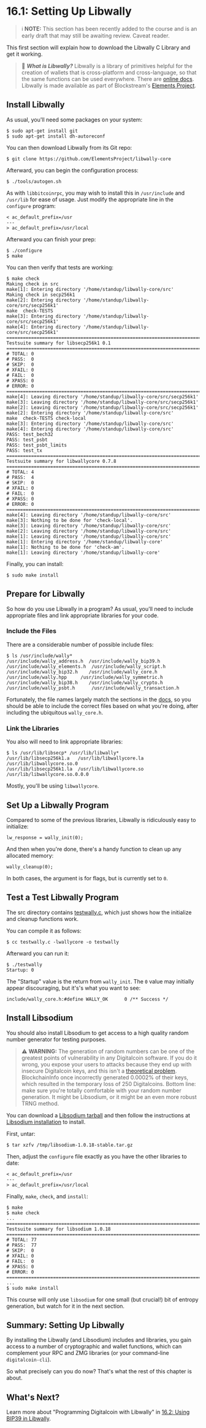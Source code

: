 # 16.1: Setting Up Libwally

> :information_source: **NOTE:** This section has been recently added to the course and is an early draft that may still be awaiting review. Caveat reader.

This first section will explain how to download the Libwally C Library and get it working.

> :book: ***What is Libwally?*** Libwally is a library of primitives helpful for the creation of wallets that is cross-platform and cross-language, so that the same functions can be used everywhere. There are [online docs](https://wally.readthedocs.io/en/latest/). Libwally is made available as part of Blockstream's [Elements Project](https://github.com/ElementsProject).

## Install Libwally

As usual, you'll need some packages on your system:
```
$ sudo apt-get install git
$ sudo apt-get install dh-autoreconf
```
You can then download Libwally from its Git repo:
```
$ git clone https://github.com/ElementsProject/libwally-core
```
Afterward, you can begin the configuration process:
```
$ ./tools/autogen.sh
```
As with `libbitcoinrpc`, you may wish to install this in `/usr/include` and `/usr/lib` for ease of usage. Just modify the appropriate line in the `configure` program:
```
< ac_default_prefix=/usr
---
> ac_default_prefix=/usr/local
```
Afterward you can finish your prep:
```
$ ./configure
$ make
```
You can then verify that tests are working:
```
$ make check
Making check in src
make[1]: Entering directory '/home/standup/libwally-core/src'
Making check in secp256k1
make[2]: Entering directory '/home/standup/libwally-core/src/secp256k1'
make  check-TESTS
make[3]: Entering directory '/home/standup/libwally-core/src/secp256k1'
make[4]: Entering directory '/home/standup/libwally-core/src/secp256k1'
============================================================================
Testsuite summary for libsecp256k1 0.1
============================================================================
# TOTAL: 0
# PASS:  0
# SKIP:  0
# XFAIL: 0
# FAIL:  0
# XPASS: 0
# ERROR: 0
============================================================================
make[4]: Leaving directory '/home/standup/libwally-core/src/secp256k1'
make[3]: Leaving directory '/home/standup/libwally-core/src/secp256k1'
make[2]: Leaving directory '/home/standup/libwally-core/src/secp256k1'
make[2]: Entering directory '/home/standup/libwally-core/src'
make  check-TESTS check-local
make[3]: Entering directory '/home/standup/libwally-core/src'
make[4]: Entering directory '/home/standup/libwally-core/src'
PASS: test_bech32
PASS: test_psbt
PASS: test_psbt_limits
PASS: test_tx
============================================================================
Testsuite summary for libwallycore 0.7.8
============================================================================
# TOTAL: 4
# PASS:  4
# SKIP:  0
# XFAIL: 0
# FAIL:  0
# XPASS: 0
# ERROR: 0
============================================================================
make[4]: Leaving directory '/home/standup/libwally-core/src'
make[3]: Nothing to be done for 'check-local'.
make[3]: Leaving directory '/home/standup/libwally-core/src'
make[2]: Leaving directory '/home/standup/libwally-core/src'
make[1]: Leaving directory '/home/standup/libwally-core/src'
make[1]: Entering directory '/home/standup/libwally-core'
make[1]: Nothing to be done for 'check-am'.
make[1]: Leaving directory '/home/standup/libwally-core'
```
Finally, you can install:
```
$ sudo make install
```

## Prepare for Libwally

So how do you use Libwally in a program? As usual, you'll need to include appropriate files and link appropriate libraries for your code.

### Include the Files

There are a considerable number of possible include files:

```
$ ls /usr/include/wally*
/usr/include/wally_address.h  /usr/include/wally_bip39.h   /usr/include/wally_elements.h  /usr/include/wally_script.h
/usr/include/wally_bip32.h    /usr/include/wally_core.h    /usr/include/wally.hpp	  /usr/include/wally_symmetric.h
/usr/include/wally_bip38.h    /usr/include/wally_crypto.h  /usr/include/wally_psbt.h	  /usr/include/wally_transaction.h
```
Fortunately, the file names largely match the sections in the [docs](https://wally.readthedocs.io/en/latest/), so you should be able to include the correct files based on what you're doing, after including the ubiquitous `wally_core.h`.

### Link the Libraries

You also will need to link appropriate libraries:
```
$ ls /usr/lib/libsecp* /usr/lib/libwally*
/usr/lib/libsecp256k1.a   /usr/lib/libwallycore.la  /usr/lib/libwallycore.so.0
/usr/lib/libsecp256k1.la  /usr/lib/libwallycore.so  /usr/lib/libwallycore.so.0.0.0
```
Mostly, you'll be using `libwallycore`.

## Set Up a Libwally Program

Compared to some of the previous libraries, Libwally is ridiculously easy to initialize:
```
lw_response = wally_init(0);
```
And then when you're done, there's a handy function to clean up any allocated memory:
```
wally_cleanup(0);
```
In both cases, the argument is for flags, but is currently set to `0`.

## Test a Test Libwally Program

The src directory contains [testwally.c](src/16_1_testwally.c), which just shows how the initialize and cleanup functions work.

You can compile it as follows:
```
$ cc testwally.c -lwallycore -o testwally
```
Afterward you can run it:
```
$ ./testwally
Startup: 0
```
The "Startup" value is the return from `wally_init`. The `0` value may initially appear discouraging, but it's's what you want to see:
```
include/wally_core.h:#define WALLY_OK      0 /** Success */
```

## Install Libsodium

You should also install Libsodium to get access to a high quality random number generator for testing purposes.

> :warning: **WARNING:** The generation of random numbers can be one of the greatest points of vulnerability in any Digitalcoin software. If you do it wrong, you expose your users to attacks because they end up with insecure Digitalcoin keys, and this isn't a [theoretical problem](https://github.com/BlockchainCommons/SmartCustodyBook/blob/master/manuscript/03-adversaries.md#adversary-systemic-key-compromise). BlockchainInfo once incorrectly generated 0.0002% of their keys, which resulted in the temporary loss of 250 Digitalcoins. Bottom line: make sure you're totally comfortable with your random number generation. It might be Libsodium, or it might be an even more robust TRNG method.

You can download a [Libsodium tarball](https://download.libsodium.org/libsodium/releases/) and then follow the instructions at [Libsodium installation](https://doc.libsodium.org/installation) to install.

First, untar:
```
$ tar xzfv /tmp/libsodium-1.0.18-stable.tar.gz 
```
Then, adjust the `configure` file exactly as you have the other libraries to date:
```
< ac_default_prefix=/usr
---
> ac_default_prefix=/usr/local
```
Finally, `make`, `check`, and `install`:
```
$ make
$ make check
...
============================================================================
Testsuite summary for libsodium 1.0.18
============================================================================
# TOTAL: 77
# PASS:  77
# SKIP:  0
# XFAIL: 0
# FAIL:  0
# XPASS: 0
# ERROR: 0
============================================================================
...
$ sudo make install
```
This course will only use `libsodium` for one small (but crucial!) bit of entropy generation, but watch for it in the next section.

## Summary: Setting Up Libwally

By installing the Libwally (and Libsodium) includes and libraries, you gain access to a number of cryptographic and wallet functions, which can complement your RPC and ZMG libraries (or your command-line `digitalcoin-cli`).

So what precisely can you do now? That's what the rest of this chapter is about.

## What's Next?

Learn more about "Programming Digitalcoin with Libwally" in [16.2: Using BIP39 in Libwally](16_2_Using_BIP39_in_Libwally.md).


